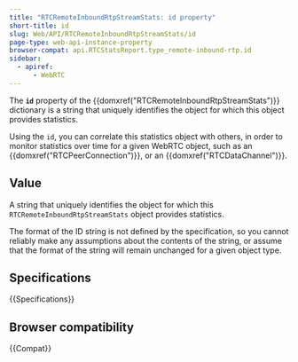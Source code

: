 ```yaml
---
title: "RTCRemoteInboundRtpStreamStats: id property"
short-title: id
slug: Web/API/RTCRemoteInboundRtpStreamStats/id
page-type: web-api-instance-property
browser-compat: api.RTCStatsReport.type_remote-inbound-rtp.id
sidebar:
  - apiref:
      - WebRTC
---
```


The **`id`** property of the {{domxref("RTCRemoteInboundRtpStreamStats")}} dictionary is a string that uniquely identifies the object for which this object provides statistics.

Using the `id`, you can correlate this statistics object with others, in order to monitor statistics over time for a given WebRTC object, such as an {{domxref("RTCPeerConnection")}}, or an {{domxref("RTCDataChannel")}}.

## Value

A string that uniquely identifies the object for which this `RTCRemoteInboundRtpStreamStats` object provides statistics.

The format of the ID string is not defined by the specification, so you cannot reliably make any assumptions about the contents of the string, or assume that the format of the string will remain unchanged for a given object type.

## Specifications

{{Specifications}}

## Browser compatibility

{{Compat}}
